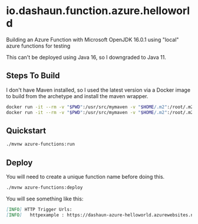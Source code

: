 # io.dashaun.function.azure.helloworld
Building an Azure Function with Microsoft OpenJDK 16.0.1
using "local" azure functions for testing

This can't be deployed using Java 16, so I downgraded to Java 11.

## Steps To Build
I don't have Maven installed, so I used the latest version via a Docker image to build from the archetype and install the maven wrapper.
```bash
docker run -it --rm -v "$PWD":/usr/src/mymaven -v "$HOME/.m2":/root/.m2 -v "$PWD/target:/usr/src/mymaven/target" -w /usr/src/mymaven maven mvn archetype:generate -DarchetypeGroupId=com.microsoft.azure -DarchetypeArtifactId=azure-functions-archetype -DjavaVersion=16
docker run -it --rm -v "$PWD":/usr/src/mymaven -v "$HOME/.m2":/root/.m2 -v "$PWD/target:/usr/src/mymaven/target" -w /usr/src/mymaven maven mvn -N io.takari:maven:wrapper
```

## Quickstart

```bash
./mvnw azure-functions:run
```

## Deploy

You will need to create a unique function name before doing this.

```bash
./mvnw azure-functions:deploy
```

You will see something like this:
```markdown
[INFO] HTTP Trigger Urls:
[INFO]   httpexample : https://dashaun-azure-helloworld.azurewebsites.net/api/httpexample
```